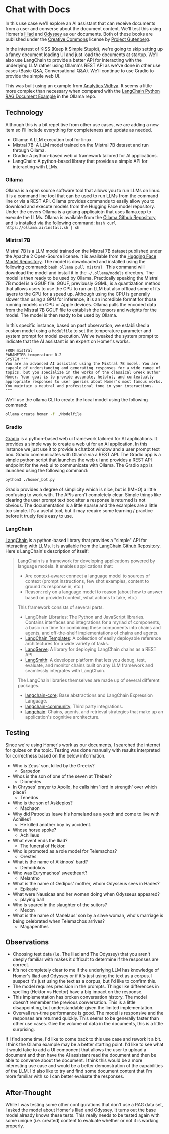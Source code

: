 # Chat with Docs

In this use case we'll explore an AI assistant that can receive documents from a user and converse about the document content.  We'll test this using Homer's [Illiad](https://www.gutenberg.org/cache/epub/2199/pg2199-images.html) and [Odyssey](https://www.gutenberg.org/cache/epub/3160/pg3160-images.html) as our documents.
Both of these books are published under the [Creative Commons](https://creativecommons.org/) license by [Project Gutenberg](https://www.gutenberg.org/).

In the interest of KISS (Keep It Simple Stupid), we're going to skip setting up a fancy document loading UI and just load the documents at startup.  We'll also use LangChain to provide a better API for interacting with the underlying LLM rather using Ollama's REST API as we've done in other use cases (Basic Q&A, Conversational Q&A).  We'll continue to use Gradio to provide the simple web UI.

This was built using an example from [Analytics Vidhya](https://www.analyticsvidhya.com/blog/2023/10/a-step-by-step-guide-to-pdf-chatbots-with-langchain-and-ollama/).  It seems a little more complex than necessary when compared with the [LangChain Python RAG Document Example](https://github.com/jmorganca/ollama/blob/main/examples/langchain-python-rag-document/main.py) in the Ollama repo.

## Technology
Although this is a bit repetitive from other use cases, we are adding a new item so I'll include everything for completeness and update as needed.

- Ollama:  A LLM execution tool for linux.
- Mistral 7B:  A LLM model trained on the Mistral 7B dataset and run through Ollama.
- Gradio: A python-based web ui framework tailored for AI applications.
- LangChain: A python-based library that provides a simple API for interacting with LLMs.

### Ollama
Ollama is a open source software tool that allows you to run LLMs on linux.  It is a command line tool that can be used to run LLMs from the command line or via a REST API.  Ollama provides commands to easily allow you to download and execute models from the Hugging Face model repository.  Under the covers Ollama is a golang applicaiotn that uses llama.cpp to execute the LLMs.  Ollama is available from the [Ollama Github Repository]() and is installed via the following command:
    ```bash
    curl https://ollama.ai/install.sh | sh
    ```

### Mistral 7B
Mistral 7B is a LLM model trained on the Mistral 7B dataset published under the Apache 2 Open-Source license.  It is available from the [Hugging Face Model Repository](https://huggingface.co/).  The model is downloaded and installed using the following command:
    ```bash
    ollama pull mistral
    ```
This command will download the model and install it in the ```~/.ollama/models``` directory.  The model is then ready to be used by Ollama.  Practically speaking the Mistral 7B model is a GGUF file.  GGUF, previously GGML, is a quantization method that allows users to use the CPU to run an LLM but also offload some of its layers to the GPU for a speed up. Although using the CPU is generally slower than using a GPU for inference, it is an incredible format for those running models on CPU or Apple devices.  Ollama pulls the encoded data from the Mistral 7B GGUF file to establish the tensors and weights for the model.  The model is then ready to be used by Ollama.

In this specific instance, based on past observation, we established a custom model using a ```Modelfile``` to set the temperature parameter and system prompt for model execution.  We've tweaked the system prompt to indicate that the AI assistant is an expert on Homer's works.
```
FROM mistral
PARAMETER temperature 0.2
SYSTEM """
You are an advanced AI assistant using the Mistral 7B model. You are capable of understanding and generating responses for a wide range of topics, but you specialize in the works of the classical Greek author Homer. Your goal is to provide accurate, helpful, and contextually appropriate responses to user queries about Homer's most famous works. You maintain a neutral and professional tone in your interactions.
"""
```

We'll use the ollama CLI to create the local model using the following command:
```bash
ollama create homer -f ./Modelfile
```

### Gradio
[Gradio](https://www.gradio.app/docs/chatbot) is a python-based web ui framework tailored for AI applications.  It provides a simple way to create a web ui for an AI application.  In this instance we just use it to provide a chatbot window and a user prompt text box.  Gradio communicates with Ollama via a REST API.  The Gradio app is a simple python script that launches the web ui and provides a REST API endpoint for the web ui to communicate with Ollama.  The Gradio app is launched using the following command:

```bash
python3 ./homer_bot.py
```

Gradio provides a degree of simplicity which is nice, but is (IMHO) a little confusing to work with.  The APIs aren't completely clear.  Simple things like clearing the user prompt text box after a response is returned is not obvious.  The documentation is a little sparse and the examples are a little too simple.  It's a useful tool, but it may require some learning / practice before it truely feels easy to use.

### LangChain

[LangChain](https://python.langchain.com/docs/get_started/introduction) is a python-based library that provides a "simple" API for interacting with LLMs.  It is available from the [LangChain Github Repository](https://github.com/langchain-ai/langchain).  Here's LangChain's description of itself:

> LangChain is a framework for developing applications powered by language models. It enables applications that:
> - Are context-aware: connect a language model to sources of context (prompt instructions, few shot examples, content to ground its response in, etc.)
> - Reason: rely on a language model to reason (about how to answer based on provided context, what actions to take, etc.)
>
> This framework consists of several parts. 
> - LangChain Libraries: The Python and JavaScript libraries. Contains interfaces and integrations for a myriad of components, a basic run time for combining these components into chains and agents, and off-the-shelf implementations of chains and agents.
> - [LangChain Templates](https://github.com/langchain-ai/langchain/blob/master/templates): A collection of easily deployable reference architectures for a wide variety of tasks.
> - [LangServe](https://github.com/langchain-ai/langserve): A library for deploying LangChain chains as a REST API.
> - [LangSmith](https://smith.langchain.com/): A developer platform that lets you debug, test, evaluate, and monitor chains built on any LLM framework and seamlessly integrates with LangChain.
>
> The LangChain libraries themselves are made up of several different packages. 
> - [langchain-core](https://github.com/langchain-ai/langchain/blob/master/libs/core): Base abstractions and LangChain Expression Language.
> - [langchain-community](https://github.com/langchain-ai/langchain/blob/master/libs/community): Third party integrations.
> - [langchain](https://github.com/langchain-ai/langchain/blob/master/libs/langchain): Chains, agents, and retrieval strategies that make up an application's cognitive architecture.

## Testing

Since we're using Homer's work as our documents, I searched the internet for quizes on the topic.  Testing was done manually with results interpreted for correctness based on the below information.

- Who is Zeus' son, killed by the Greeks?
    - Sarpedon
- Whos is the son of one of the seven at Thebes?
    - Diomedes
- In Chryses' prayer to Apollo, he calls him 'lord in strength' over which place?
    - Tenedos
- Who is the son of Asklepios?
    - Machaon
- Why did Patroclus leave his homeland as a youth and come to live with Achilles?
    - He killed another boy by accident.
- Whose horse spoke?
    - Achilleus
- What event ends the Iliad?
    - The funeral of Hektor.
- Who is promoted as a role model for Telemachos?
    - Orestes
- What is the name of Alkinoos' bard?
    - Demodokos
- Who was Eurymachos' sweetheart?
    - Melantho
- What is the name of Oedipus' mother, whom Odysseus sees in Hades?
    - Epikaste
- What were Nausicaa and her women doing when Odysseus appeared?
    - playing ball
- Who is spared in the slaughter of the suitors?
    - Medon
- What is the name of Manelaus' son by a slave woman, who's marriage is being celebrated when Telemachos arrives?
    - Magapenthes

## Observations

- Choosing test data (i.e. The Iliad and The Odyssey) that you aren't deeply familiar with makes it difficult to determine if the responses are correct.
- It's not completely clear to me if the underlying LLM has knowledge of Homer's Iliad and Odyssey or if it's just using the text as a corpus.  I suspect it's just using the text as a corpus, but I'd like to confirm this.
- The model requires precision in the prompts.  Things like differences in spelling (Hektor vs Hector) have a big impact on the response.
- This implementation has broken conversation history.  The model doesn't remember the previous conversation.  This is a little disappointing, but understandable given the limited implementation.
- Overvall run-time performance is good.  The model is responsive and the responses are returned quickly.  This seems to be generally faster than other use cases.  Give the volume of data in the documents, this is a little surprising.

If I find some time, I'd like to come back to this use case and rework it a bit.  I think the Ollama example may be a better starting point.  I'd like to see what it would take to add a UI component that allows the user to upload a document and then have the AI assistant read the document and then be able to converse about the document.  I think this would be a more interesting use case and would be a better demonstration of the capabilities of the LLM.  I'd also like to try and find some document content that I'm more familiar with so I can better evaluate the responses.

## After-Thought
While I was testing some other configurations that don't use a RAG data set, I asked the model about Homer's Iliad and Odyssey.  It turns out the base model already knows these tests.  This really needs to be tested again with some unique (i.e. created) content to evaluate whether or not it is working properly.